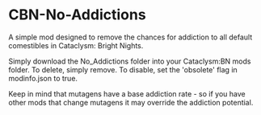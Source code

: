 # CBN-No-Addictions
A simple mod designed to remove the chances for addiction to all default comestibles in Cataclysm: Bright Nights.

Simply download the No_Addictions folder into your Cataclysm:BN mods folder. To delete, simply remove. To disable, set the 'obsolete' flag in modinfo.json to true.

Keep in mind that mutagens have a base addiction rate - so if you have other mods that change mutagens it may override the addiction potential.
